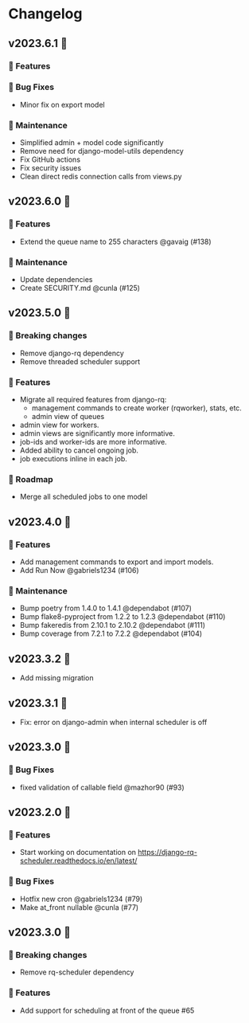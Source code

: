 # Changelog

## v2023.6.1 🌈

### 🚀 Features

### 🐛 Bug Fixes

* Minor fix on export model

### 🧰 Maintenance

* Simplified admin + model code significantly
* Remove need for django-model-utils dependency
* Fix GitHub actions
* Fix security issues
* Clean direct redis connection calls from views.py

## v2023.6.0 🌈

### 🚀 Features

* Extend the queue name to 255 characters @gavaig (#138)

### 🧰 Maintenance

* Update dependencies
* Create SECURITY.md @cunla (#125)

## v2023.5.0 🌈

### 🚀 Breaking changes

* Remove django-rq dependency
* Remove threaded scheduler support

### 🚀 Features

* Migrate all required features from django-rq:
    * management commands to create worker (rqworker), stats, etc.
    * admin view of queues
* admin view for workers.
* admin views are significantly more informative.
* job-ids and worker-ids are more informative.
* Added ability to cancel ongoing job.
* job executions inline in each job.

### 🚀 Roadmap

* Merge all scheduled jobs to one model

## v2023.4.0 🌈

### 🚀 Features

* Add management commands to export and import models.
* Add Run Now @gabriels1234 (#106)

### 🧰 Maintenance

* Bump poetry from 1.4.0 to 1.4.1 @dependabot (#107)
* Bump flake8-pyproject from 1.2.2 to 1.2.3 @dependabot (#110)
* Bump fakeredis from 2.10.1 to 2.10.2 @dependabot (#111)
* Bump coverage from 7.2.1 to 7.2.2 @dependabot (#104)

## v2023.3.2 🌈

* Add missing migration

## v2023.3.1 🌈

* Fix: error on django-admin when internal scheduler is off

## v2023.3.0 🌈

### 🐛 Bug Fixes

* fixed validation of callable field @mazhor90 (#93)

## v2023.2.0 🌈

### 🚀 Features

* Start working on documentation on https://django-rq-scheduler.readthedocs.io/en/latest/

### 🐛 Bug Fixes

* Hotfix new cron @gabriels1234 (#79)
* Make at_front nullable @cunla (#77)

## v2023.3.0 🌈

### 🚀 Breaking changes

* Remove rq-scheduler dependency

### 🚀 Features

* Add support for scheduling at front of the queue #65
